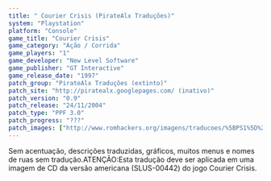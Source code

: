 ```yaml
---
title: " Courier Crisis (PirateAlx Traduções)"
system: "Playstation"
platform: "Console"
game_title: "Courier Crisis"
game_category: "Ação / Corrida"
game_players: "1"
game_developer: "New Level Software"
game_publisher: "GT Interactive"
game_release_date: "1997"
patch_group: "PirateAlx Traduções (extinto)"
patch_site: "http://piratealx.googlepages.com/ (inativo)"
patch_version: "0.9"
patch_release: "24/11/2004"
patch_type: "PPF 3.0"
patch_progress: "???"
patch_images: ["http://www.romhackers.org/imagens/traducoes/%5BPS1%5D%20Courier%20Crisis%20-%20PirateAlx%20Tradu%C3%A7%C3%B5es%20-%201.jpg","http://www.romhackers.org/imagens/traducoes/%5BPS1%5D%20Courier%20Crisis%20-%20PirateAlx%20Tradu%C3%A7%C3%B5es%20-%202.jpg","http://www.romhackers.org/imagens/traducoes/%5BPS1%5D%20Courier%20Crisis%20-%20PirateAlx%20Tradu%C3%A7%C3%B5es%20-%203.png"]
---
```

Sem acentuação, descrições traduzidas, gráficos, muitos menus e nomes de ruas sem tradução.ATENÇÃO:Esta tradução deve ser aplicada em uma imagem de CD da versão americana (SLUS-00442) do jogo Courier Crisis.